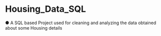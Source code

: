 # Housing_Data_SQL
 ● A SQL based Project used for cleaning and analyzing the data obtained about some Housing details
